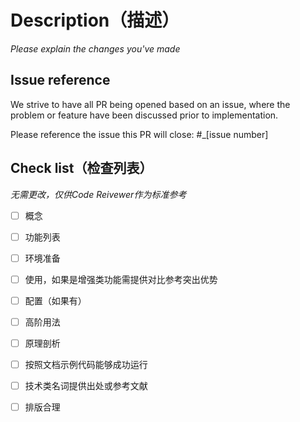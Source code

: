 # Description（描述）

_Please explain the changes you've made_

## Issue reference

We strive to have all PR being opened based on an issue, where the problem or feature have been discussed prior to implementation.

Please reference the issue this PR will close: #_[issue number]



## Check list（检查列表）

_无需更改，仅供Code Reivewer作为标准参考_

- [ ] 概念

- [ ] 功能列表

- [ ] 环境准备

- [ ] 使用，如果是增强类功能需提供对比参考突出优势

- [ ] 配置（如果有）

- [ ] 高阶用法

- [ ] 原理剖析

- [ ] 按照文档示例代码能够成功运行

- [ ] 技术类名词提供出处或参考文献

- [ ] 排版合理
